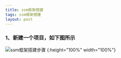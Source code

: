 ```yaml
---
title: ssm框架搭建
tags: ssm框架搭建
layout: post
---
```


### 1、新建一个项目，如下图所示

![ssm框架搭建步骤]( https://wanglizhi2015.github.io/assets/images/posts/ssm/1.jpg) {:height="100%" width="100%"}